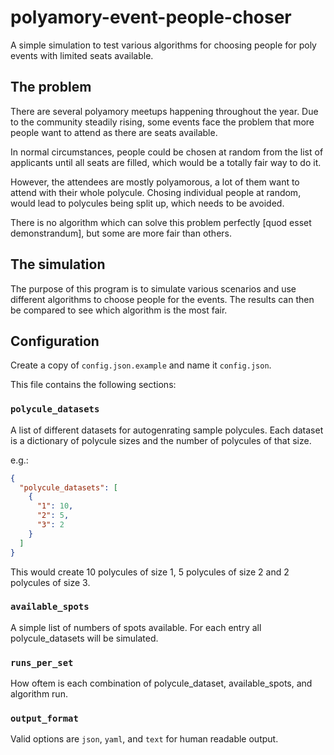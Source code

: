 # polyamory-event-people-choser

A simple simulation to test various algorithms for choosing people for poly events with limited
seats available.

## The problem

There are several polyamory meetups happening throughout the year. Due to the community steadily
rising, some events face the problem that more people want to attend as there are seats available.

In normal circumstances, people could be chosen at random from the list of applicants until all
seats are filled, which would be a totally fair way to do it.

However, the attendees are mostly polyamorous, a lot of them want to attend with their whole
polycule. Chosing individual people at random, would lead to polycules being split up, which needs
to be avoided.

There is no algorithm which can solve this problem perfectly [quod esset demonstrandum], but some
are more fair than others.

## The simulation

The purpose of this program is to simulate various scenarios and use different algorithms to choose
people for the events. The results can then be compared to see which algorithm is the most fair.

## Configuration

Create a copy of `config.json.example` and name it `config.json`.

This file contains the following sections:

### `polycule_datasets`

A list of different datasets for autogenrating sample polycules. Each dataset is a dictionary of
polycule sizes and the number of polycules of that size.

e.g.:

```json
{
  "polycule_datasets": [
    {
      "1": 10,
      "2": 5,
      "3": 2
    }
  ]
}
```

This would create 10 polycules of size 1, 5 polycules of size 2 and 2 polycules of size 3.

### `available_spots`

A simple list of numbers of spots available. For each entry all polycule_datasets will be simulated.

### `runs_per_set`

How oftem is each combination of polycule_dataset, available_spots, and algorithm run.

### `output_format`

Valid options are `json`, `yaml`, and `text` for human readable output.
